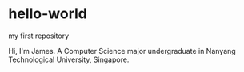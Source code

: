 # hello-world
my first repository

Hi, I'm James. A Computer Science major undergraduate in Nanyang Technological University, Singapore.
